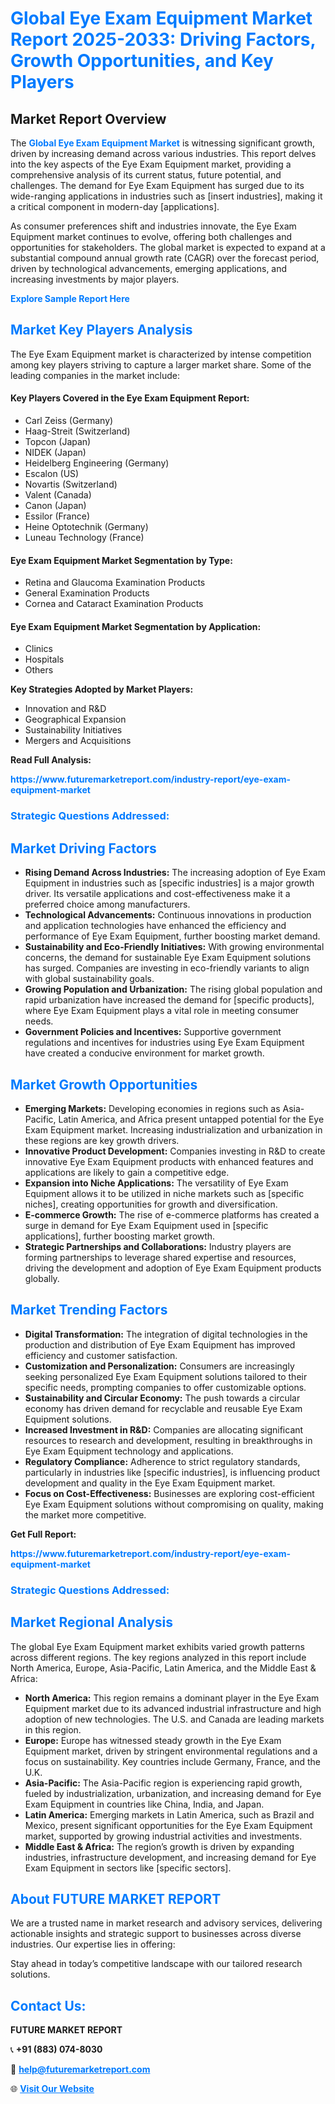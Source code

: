 <h1 style="color: #007BFF;">Global Eye Exam Equipment Market Report 2025-2033: Driving Factors, Growth Opportunities, and Key Players</h1>

<section id="overview">
<h2>Market Report Overview</h2>
<p>The <a href="https://www.futuremarketreport.com/industry-report/eye-exam-equipment-market" style="color: #007BFF; text-decoration: none;"><strong>Global Eye Exam Equipment Market</strong></a> is witnessing significant growth, driven by increasing demand across various industries. This report delves into the key aspects of the Eye Exam Equipment market, providing a comprehensive analysis of its current status, future potential, and challenges. The demand for Eye Exam Equipment has surged due to its wide-ranging applications in industries such as [insert industries], making it a critical component in modern-day [applications].</p>
<p>As consumer preferences shift and industries innovate, the Eye Exam Equipment market continues to evolve, offering both challenges and opportunities for stakeholders. The global market is expected to expand at a substantial compound annual growth rate (CAGR) over the forecast period, driven by technological advancements, emerging applications, and increasing investments by major players.</p>
</section>

<section id="overview">
<p><a href="https://www.futuremarketreport.com/request-sample/reportId=54510" style="color: #007BFF; text-decoration: none;"><strong>Explore Sample Report Here</strong></a></p>
</section>

<section id="key-players">
<h2 style="color: #007BFF;">Market Key Players Analysis</h2>
<p>The Eye Exam Equipment market is characterized by intense competition among key players striving to capture a larger market share. Some of the leading companies in the market include:</p>
<h4>Key Players Covered in the Eye Exam Equipment Report:</h4>
<ul><li>Carl Zeiss (Germany)</li><li>Haag-Streit (Switzerland)</li><li>Topcon (Japan)</li><li>NIDEK (Japan)</li><li>Heidelberg Engineering (Germany)</li><li>Escalon (US)</li><li>Novartis (Switzerland)</li><li>Valent (Canada)</li><li>Canon (Japan)</li><li>Essilor (France)</li><li>Heine Optotechnik (Germany)</li><li>Luneau Technology (France)</li></ul>
<h4>Eye Exam Equipment Market Segmentation by Type:</h4>
<ul><li>Retina and Glaucoma Examination Products</li><li>General Examination Products</li><li>Cornea and Cataract Examination Products</li></ul>

<h4>Eye Exam Equipment Market Segmentation by Application:</h4>
<ul><li>Clinics</li><li>Hospitals</li><li>Others</li></ul>
<p><strong>Key Strategies Adopted by Market Players:</strong></p>
<ul>
<li>Innovation and R&D</li>
<li>Geographical Expansion</li>
<li>Sustainability Initiatives</li>
<li>Mergers and Acquisitions</li>
</ul>
</section>

<section>
<p><strong>Read Full Analysis: </strong></p><a href="https://www.futuremarketreport.com/industry-report/eye-exam-equipment-market" style="color: #007BFF; text-decoration: none;"><strong>https://www.futuremarketreport.com/industry-report/eye-exam-equipment-market</strong></a>
<h3 style="color: #007BFF;">Strategic Questions Addressed:</h3>
</section>

<section id="driving-factors">
<h2 style="color: #007BFF;">Market Driving Factors</h2>
<ul>
<li><strong>Rising Demand Across Industries:</strong> The increasing adoption of Eye Exam Equipment in industries such as [specific industries] is a major growth driver. Its versatile applications and cost-effectiveness make it a preferred choice among manufacturers.</li>
<li><strong>Technological Advancements:</strong> Continuous innovations in production and application technologies have enhanced the efficiency and performance of Eye Exam Equipment, further boosting market demand.</li>
<li><strong>Sustainability and Eco-Friendly Initiatives:</strong> With growing environmental concerns, the demand for sustainable Eye Exam Equipment solutions has surged. Companies are investing in eco-friendly variants to align with global sustainability goals.</li>
<li><strong>Growing Population and Urbanization:</strong> The rising global population and rapid urbanization have increased the demand for [specific products], where Eye Exam Equipment plays a vital role in meeting consumer needs.</li>
<li><strong>Government Policies and Incentives:</strong> Supportive government regulations and incentives for industries using Eye Exam Equipment have created a conducive environment for market growth.</li>
</ul>
</section>

<section id="growth-opportunities">
<h2 style="color: #007BFF;">Market Growth Opportunities</h2>
<ul>
<li><strong>Emerging Markets:</strong> Developing economies in regions such as Asia-Pacific, Latin America, and Africa present untapped potential for the Eye Exam Equipment market. Increasing industrialization and urbanization in these regions are key growth drivers.</li>
<li><strong>Innovative Product Development:</strong> Companies investing in R&D to create innovative Eye Exam Equipment products with enhanced features and applications are likely to gain a competitive edge.</li>
<li><strong>Expansion into Niche Applications:</strong> The versatility of Eye Exam Equipment allows it to be utilized in niche markets such as [specific niches], creating opportunities for growth and diversification.</li>
<li><strong>E-commerce Growth:</strong> The rise of e-commerce platforms has created a surge in demand for Eye Exam Equipment used in [specific applications], further boosting market growth.</li>
<li><strong>Strategic Partnerships and Collaborations:</strong> Industry players are forming partnerships to leverage shared expertise and resources, driving the development and adoption of Eye Exam Equipment products globally.</li>
</ul>
</section>

<section id="trending-factors">
<h2 style="color: #007BFF;">Market Trending Factors</h2>
<ul>
<li><strong>Digital Transformation:</strong> The integration of digital technologies in the production and distribution of Eye Exam Equipment has improved efficiency and customer satisfaction.</li>
<li><strong>Customization and Personalization:</strong> Consumers are increasingly seeking personalized Eye Exam Equipment solutions tailored to their specific needs, prompting companies to offer customizable options.</li>
<li><strong>Sustainability and Circular Economy:</strong> The push towards a circular economy has driven demand for recyclable and reusable Eye Exam Equipment solutions.</li>
<li><strong>Increased Investment in R&D:</strong> Companies are allocating significant resources to research and development, resulting in breakthroughs in Eye Exam Equipment technology and applications.</li>
<li><strong>Regulatory Compliance:</strong> Adherence to strict regulatory standards, particularly in industries like [specific industries], is influencing product development and quality in the Eye Exam Equipment market.</li>
<li><strong>Focus on Cost-Effectiveness:</strong> Businesses are exploring cost-efficient Eye Exam Equipment solutions without compromising on quality, making the market more competitive.</li>
</ul>
</section>

<section>
<p><strong>Get Full Report: </strong></p><a href="https://www.futuremarketreport.com/industry-report/eye-exam-equipment-market" style="color: #007BFF; text-decoration: none;"><strong>https://www.futuremarketreport.com/industry-report/eye-exam-equipment-market</strong></a>
<h3 style="color: #007BFF;">Strategic Questions Addressed:</h3>
</section>


<section id="regional-analysis">
<h2 style="color: #007BFF;">Market Regional Analysis</h2>
<p>The global Eye Exam Equipment market exhibits varied growth patterns across different regions. The key regions analyzed in this report include North America, Europe, Asia-Pacific, Latin America, and the Middle East & Africa:</p>
<ul>
<li><strong>North America:</strong> This region remains a dominant player in the Eye Exam Equipment market due to its advanced industrial infrastructure and high adoption of new technologies. The U.S. and Canada are leading markets in this region.</li>
<li><strong>Europe:</strong> Europe has witnessed steady growth in the Eye Exam Equipment market, driven by stringent environmental regulations and a focus on sustainability. Key countries include Germany, France, and the U.K.</li>
<li><strong>Asia-Pacific:</strong> The Asia-Pacific region is experiencing rapid growth, fueled by industrialization, urbanization, and increasing demand for Eye Exam Equipment in countries like China, India, and Japan.</li>
<li><strong>Latin America:</strong> Emerging markets in Latin America, such as Brazil and Mexico, present significant opportunities for the Eye Exam Equipment market, supported by growing industrial activities and investments.</li>
<li><strong>Middle East & Africa:</strong> The region’s growth is driven by expanding industries, infrastructure development, and increasing demand for Eye Exam Equipment in sectors like [specific sectors].</li>
</ul>
</section>

<footer>
<h2 style="color: #007BFF;">About FUTURE MARKET REPORT</h2>
<p>We are a trusted name in market research and advisory services, delivering actionable insights and strategic support to businesses across diverse industries. Our expertise lies in offering:</p>

<p>Stay ahead in today’s competitive landscape with our tailored research solutions.</p>

<h2 style="color: #007BFF;">Contact Us:</h2>
<p><strong>FUTURE MARKET REPORT</strong></p>
<p>📞 <strong>+91 (883) 074-8030</strong></p>
<p>📧 <strong><a href="mailto:help@futuremarketreport.com" style="color: #007BFF;">help@futuremarketreport.com</a></strong></p>
<p>🌐 <strong><a href="https://www.futuremarketreport.com/" style="color: #007BFF;">Visit Our Website</a></strong></p>
</footer>